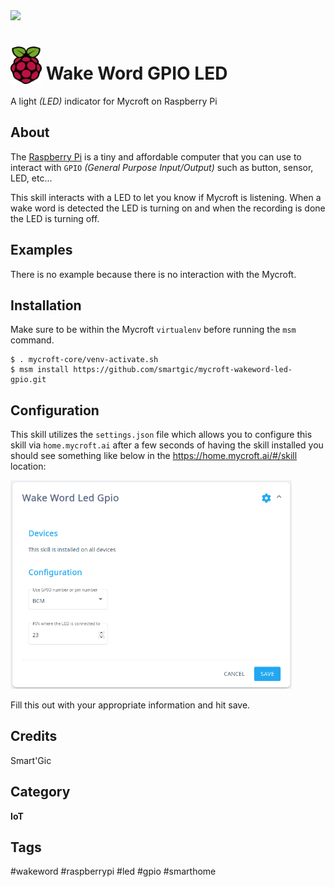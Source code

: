 <img src="https://travis-ci.org/smartgic/mycroft-wakeword-led-gpio.svg?branch=master"/>

# <img src="docs/raspberry-pi.png" card_color="#0000" width="50" height="60" style="vertical-align:bottom"/> Wake Word GPIO LED

A light *(LED)* indicator for Mycroft on Raspberry Pi

## About

The [Raspberry Pi](https://rapsberrypi.org) is a tiny and affordable computer that you can use to interact with `GPIO` _(General Purpose Input/Output)_ such as button, sensor, LED, etc...

This skill interacts with a LED to let you know if Mycroft is listening. When a wake word is detected the LED is turning on and when the recording is done the LED is turning off.

## Examples

There is no example because there is no interaction with the Mycroft.

## Installation

Make sure to be within the Mycroft `virtualenv` before running the `msm` command.

```
$ . mycroft-core/venv-activate.sh
$ msm install https://github.com/smartgic/mycroft-wakeword-led-gpio.git
```

## Configuration

This skill utilizes the `settings.json` file which allows you to configure this skill via `home.mycroft.ai` after a few seconds of having the skill installed you should see something like below in the https://home.mycroft.ai/#/skill location:

<img src='docs/wakeword-led-gpio-config.png' width='450'/>

Fill this out with your appropriate information and hit save.

## Credits

Smart'Gic

## Category

**IoT**

## Tags

#wakeword
#raspberrypi
#led
#gpio
#smarthome
